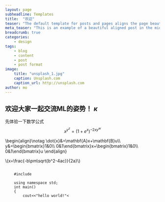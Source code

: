 ```yaml
---
layout: page
subheadline: Templates
title:  "欢迎"
teaser: "The default template for posts and pages aligns the page beautifully in the middle. <strong>But</strong> you can customize posts/pages easily via switches in the front matter to <em>get a sidebar</em> and/or to <em>turn off meta-information</em> at the end of the page like categories, tags and dates."
meta_teaser: "This is an example of a beautiful aligned post in the middle. There is no sidebar to distract the reader. The difference to the Page-Template is, that you find meta-information at the bottom of the post."
breadcrumb: true
categories:
    - design
tags:
    - blog
    - content
    - post
    - post format
image:
    title: "unsplash_1.jpg"
    caption: Unsplash.com
    caption_url: http://unsplash.com
author: mo
---
```



欢迎大家一起交流ML的姿势！
$\kappa$
------
先体验一下数学公式
$$x^{y^z}=(1+e^x)^{-2xy^w}$$

<p>
\begin{align}\notag 
\dot{x}&=\mathbf{A}x+\mathbf{B}u\\
y&=\begin{bmatrix}1&0\\
0&1\end{bmatrix}x+\begin{bmatrix}1&0\\
0&1\end{bmatrix}u
\end{align}
</p>

\\(x=\frac{-b\pm\sqrt{b^2-4ac}}{2a}\\)

<pre><code class="cpp">
	#include <iostream>

	using namespace std;
	int main()
	{
		cout<<"hello world!"<<endl;
	}
</code></pre>